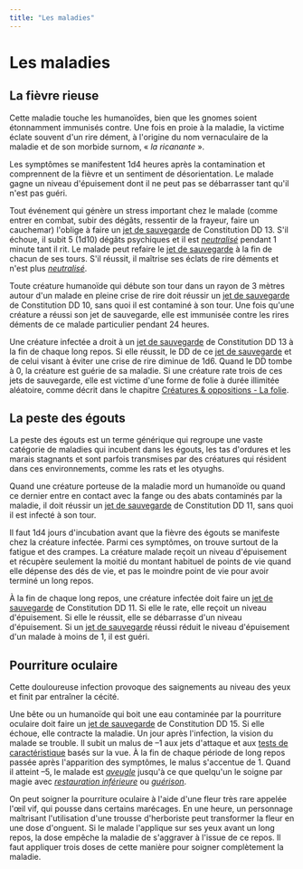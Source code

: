 ```yaml
---
title: "Les maladies"
---
```

# Les maladies
## La fièvre rieuse
Cette maladie touche les humanoïdes, bien que les gnomes soient étonnamment immunisés contre. Une fois en proie à la maladie, la victime éclate souvent d'un rire dément, à l'origine du nom vernaculaire de la maladie et de son morbide surnom, « _la ricanante_ ».

Les symptômes se manifestent 1d4 heures après la contamination et comprennent de la fièvre et un sentiment de désorientation. Le malade gagne un niveau d'épuisement dont il ne peut pas se débarrasser tant qu'il n'est pas guéri.

Tout événement qui génère un stress important chez le malade (comme entrer en combat, subir des dégâts, ressentir de la frayeur, faire un cauchemar) l'oblige à faire un [jet de sauvegarde](/utiliser-les-caracteristiques/#jets-de-sauvegarde) de Constitution DD 13. S'il échoue, il subit 5 (1d10) dégâts psychiques et il est [_neutralisé_](/gerer-la-sante-du-personnage/#neutralise) pendant 1 minute tant il rit. Le malade peut refaire le [jet de sauvegarde](/utiliser-les-caracteristiques/#jets-de-sauvegarde) à la fin de chacun de ses tours. S'il réussit, il maîtrise ses éclats de rire déments et n'est plus [_neutralisé_](/gerer-la-sante-du-personnage/#neutralise).

Toute créature humanoïde qui débute son tour dans un rayon de 3 mètres autour d'un malade en pleine crise de rire doit réussir un [jet de sauvegarde](/utiliser-les-caracteristiques/#jets-de-sauvegarde) de Constitution DD 10, sans quoi il est contaminé à son tour. Une fois qu'une créature a réussi son jet de sauvegarde, elle est immunisée contre les rires déments de ce malade particulier pendant 24 heures.

Une créature infectée a droit à un [jet de sauvegarde](/utiliser-les-caracteristiques/#jets-de-sauvegarde) de Constitution DD 13 à la fin de chaque long repos. Si elle réussit, le DD de ce [jet de sauvegarde](/utiliser-les-caracteristiques/#jets-de-sauvegarde) et de celui visant à éviter une crise de rire diminue de 1d6. Quand le DD tombe à 0, la créature est guérie de sa maladie. Si une créature rate trois de ces jets de sauvegarde, elle est victime d'une forme de folie à durée illimitée aléatoire, comme décrit dans le chapitre [Créatures & oppositions - La folie](/folie/).

## La peste des égouts
La peste des égouts est un terme générique qui regroupe une vaste catégorie de maladies qui incubent dans les égouts, les tas d'ordures et les marais stagnants et sont parfois transmises par des créatures qui résident dans ces environnements, comme les rats et les otyughs.

Quand une créature porteuse de la maladie mord un humanoïde ou quand ce dernier entre en contact avec la fange ou des abats contaminés par la maladie, il doit réussir un [jet de sauvegarde](/utiliser-les-caracteristiques/#jets-de-sauvegarde) de Constitution DD 11, sans quoi il est infecté à son tour.

Il faut 1d4 jours d'incubation avant que la fièvre des égouts se manifeste chez la créature infectée. Parmi ces symptômes, on trouve surtout de la fatigue et des crampes. La créature malade reçoit un niveau d'épuisement et récupère seulement la moitié du montant habituel de points de vie quand elle dépense des dés de vie, et pas le moindre point de vie pour avoir terminé un long repos.

À la fin de chaque long repos, une créature infectée doit faire un [jet de sauvegarde](/utiliser-les-caracteristiques/#jets-de-sauvegarde) de Constitution DD 11. Si elle le rate, elle reçoit un niveau d'épuisement. Si elle le réussit, elle se débarrasse d'un niveau d'épuisement. Si un [jet de sauvegarde](/utiliser-les-caracteristiques/#jets-de-sauvegarde) réussi réduit le niveau d'épuisement d'un malade à moins de 1, il est guéri.

## Pourriture oculaire
Cette douloureuse infection provoque des saignements au niveau des yeux et finit par entraîner la cécité.

Une bête ou un humanoïde qui boit une eau contaminée par la pourriture oculaire doit faire un [jet de sauvegarde](/utiliser-les-caracteristiques/#jets-de-sauvegarde) de Constitution DD 15. Si elle échoue, elle contracte la maladie. Un jour après l'infection, la vision du malade se trouble. Il subit un malus de –1 aux jets d'attaque et aux [tests de caractéristique](/utiliser-les-caracteristiques/#tests-de-caracteristique) basés sur la vue. À la fin de chaque période de long repos passée après l'apparition des symptômes, le malus s'accentue de 1. Quand il atteint –5, le malade est [_aveugle_](/gerer-la-sante-du-personnage/#aveugle) jusqu'à ce que quelqu'un le soigne par magie avec [_restauration inférieure_](/grimoire/restauration-inferieure/) ou [_guérison_](/grimoire/guerison/).

On peut soigner la pourriture oculaire à l'aide d'une fleur très rare appelée l'œil vif, qui pousse dans certains marécages. En une heure, un personnage maîtrisant l'utilisation d'une trousse d'herboriste peut transformer la fleur en une dose d'onguent. Si le malade l'applique sur ses yeux avant un long repos, la dose empêche la maladie de s'aggraver à l'issue de ce repos. Il faut appliquer trois doses de cette manière pour soigner complètement la maladie.

